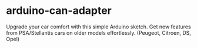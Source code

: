 # arduino-can-adapter
Upgrade your car comfort with this simple Arduino sketch. Get new features from PSA/Stellantis cars on older models effortlessly. (Peugeot, Citroen, DS, Opel)
